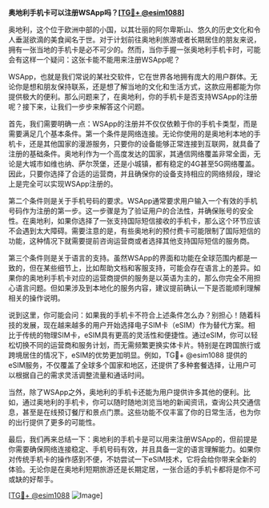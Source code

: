 **奥地利手机卡可以注册WSApp吗？[[TG💪+ @esim1088](https://t.me/s/esim1088)]**

奥地利，这个位于欧洲中部的小国，以其壮丽的阿尔卑斯山、悠久的历史文化和令人垂涎欲滴的美食闻名于世。对于计划前往奥地利旅游或者长期居住的朋友来说，拥有一张当地的手机卡是必不可少的。然而，当你手握一张奥地利手机卡时，可能会有这样一个疑问：这张卡能不能用来注册WSApp呢？

WSApp，也就是我们常说的某社交软件，它在世界各地拥有庞大的用户群体。无论你是想和朋友保持联系，还是想了解当地的文化和生活方式，这款应用都能为你提供极大的便利。那么问题来了，在奥地利，你的手机卡是否支持WSApp的注册呢？接下来，让我们一步步来解答这个问题。

首先，我们需要明确一点：WSApp的注册并不仅仅依赖于你的手机卡类型，而是需要满足几个基本条件。第一个条件是网络连接。无论你使用的是奥地利本地的手机卡，还是其他国家的漫游服务，只要你的设备能够正常连接到互联网，就具备了注册的基础条件。奥地利作为一个高度发达的国家，其通信网络覆盖非常全面，无论是大城市如维也纳、萨尔茨堡，还是小城镇，都有稳定的4G甚至5G网络覆盖。因此，只要你选择了合适的运营商，并且确保你的设备支持相应的网络频段，理论上是完全可以实现WSApp注册的。

第二个条件则是关于手机号码的要求。WSApp通常要求用户输入一个有效的手机号码作为注册的第一步。这一步骤是为了验证用户的合法性，并确保账号的安全性。在奥地利，如果你选择了一张支持国际短信接收的手机卡，那么这个环节应该不会遇到太大障碍。需要注意的是，有些奥地利的预付费卡可能限制了国际短信的功能，这种情况下就需要提前咨询运营商或者选择其他支持国际短信的服务商。

第三个条件则是关于语言的支持。虽然WSApp的界面和功能在全球范围内都是一致的，但在某些细节上，比如帮助文档和客服支持，可能会存在语言上的差异。如果你的奥地利手机卡对应的运营商提供的服务是以英语为主的，那么你完全不用担心语言问题。但如果涉及到本地化的服务内容，建议提前确认一下是否能顺利理解相关的操作说明。

说到这里，你可能会问：如果我的手机卡不符合上述条件怎么办？别担心！随着科技的发展，现在越来越多的用户开始选择电子SIM卡（eSIM）作为替代方案。相比于传统的物理SIM卡，eSIM具有更高的灵活性和便捷性。通过eSIM，你可以轻松切换不同的运营商和服务计划，而无需频繁更换实体卡片。特别是在跨国旅行或跨境居住的情况下，eSIM的优势更加明显。例如，TG💪+ @esim1088 提供的eSIM服务，不仅覆盖了全球多个国家和地区，还提供了多种套餐选择，让用户可以根据自己的需求灵活调整流量和通话时间。

当然，除了WSApp之外，奥地利的手机卡还能为用户提供许多其他的便利。比如，通过奥地利的手机卡，你可以随时随地浏览当地的新闻资讯，查询公共交通信息，甚至是在线预订餐厅和景点门票。这些功能不仅丰富了你的日常生活，也为你的出行提供了更多的可能性。

最后，我们再来总结一下：奥地利的手机卡是可以用来注册WSApp的，但前提是你需要确保网络连接稳定、手机号码有效，并且具备一定的语言理解能力。如果你对传统手机卡的操作感到不便，不妨尝试一下eSIM技术，它将会给你带来全新的体验。无论你是在奥地利短期旅游还是长期定居，一张合适的手机卡都将是你不可或缺的好帮手。

[[TG💪+ @esim1088](https://t.me/s/esim1088) ![Image](https://i.postimg.cc/4NQfJmqS/Snipaste-2025-05-13-00-14-12.png)]